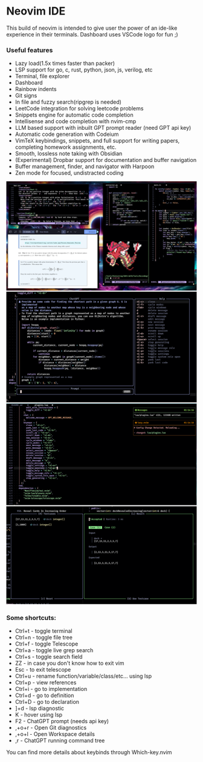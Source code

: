 # Neovim IDE

This build of neovim is intended to give user the power of an ide-like experience in their terminals.
Dashboard uses VSCode logo for fun ;)

### Useful features

* Lazy load(1.5x times faster than packer)
* LSP support for go, c, rust, python, json, js, verilog, etc
* Terminal, file explorer
* Dashboard
* Rainbow indents
* Git signs
* In file and fuzzy search(ripgrep is needed)
* LeetCode integration for solving leetcode problems
* Snippets engine for automatic code completion
* Intellisense and code completion with nvim-cmp
* LLM based support with inbuilt GPT prompt reader (need GPT api key)
* Automatic code generation with Codeium
* VimTeX keybindings, snippets, and full support for writing papers, completing homework assignments, etc.
* Smooth, lossless note taking with Obsidian
* (Experimental) Dropbar support for documentation and buffer navigation
* Buffer management, finder, and navigator with Harpoon
* Zen mode for focused, undistracted coding

![Screenshot1](https://github.com/RedFlame2112/nvim-config/blob/master/src/s1.png)
![Screenshot4](https://github.com/RedFlame2112/nvim-config/blob/master/src/s4.png)
![Screenshot5](https://github.com/RedFlame2112/nvim-config/blob/master/src/s5.png)
![Screenshot6](https://github.com/RedFlame2112/nvim-config/blob/master/src/s6.png)

### Some shortcuts:
  * Ctrl+t - toggle terminal
  * Ctrl+n - toggle file tree
  * Ctrl+f - toggle Telescope 
  * Ctrl+a - toggle live grep search
  * Ctrl+s - toggle search field
  * ZZ - in case you don't know how to exit vim
  * Esc - to exit telescope
  * Ctrl+u - rename function/variable/class/etc... using lsp
  * Ctrl+p - view references
  * Ctrl+i - go to implementation
  * Ctrl+d - go to definition
  * Ctrl+D - go to declaration
  * ]+d - lsp diagnostic
  * K - hover using lsp
  * F2 - ChatGPT prompt (needs api key)
  * ,+o+r - Open Git diagnostics
  * ,+o+l - Open Workspace details
  * ,r - ChatGPT running command tree

You can find more details about keybinds through Which-key.nvim
